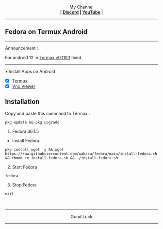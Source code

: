 
<p align="center">My Channel</br><b>
| <a href="https://discord.gg/GCehyym">Discord</a> | <a href="https://youtube.com/channel/UC3sLb7eZCu72iv3G1yUhUHQ">YouTube</a> |</b></p>

---
## Fedora on Termux Android

---------
Announcement :

For android 12 in [Termux v0.119.1](https://apkcombo.com/termux/com.termux/) fixed.

---------
• Install Apps on Android
- [x] [Termux](https://github.com/termux/termux-app/releases)
- [x] [Vnc Viewer](https://play.google.com/store/apps/details?id=com.realvnc.viewer.android)

## Installation

Copy and paste this command to Termux :

```
pkg update && pkg upgrade
```

1. Fedora 36.1.5
* Install Fedora

```
pkg install wget -y && wget https://raw.githubusercontent.com/wahasa/fedora/main/install-fedora.sh && chmod +x install-fedora.sh && ./install-fedora.sh
```

2. Start Fedora

```
fedora
```

3. Stop Fedora

```
exit

```
</br>

---
<p align="center">Good Luck</p>

---
